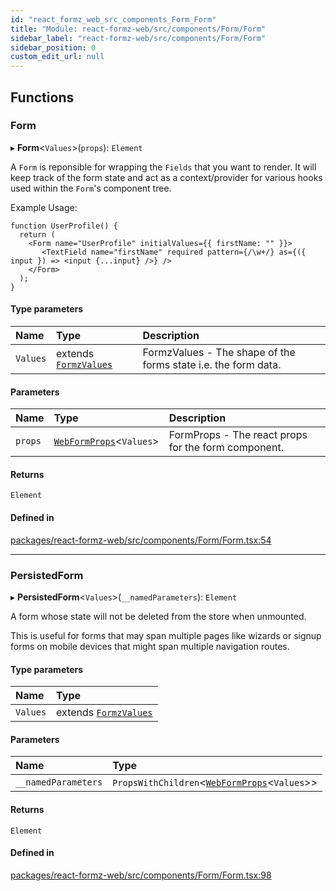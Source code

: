 ```yaml
---
id: "react_formz_web_src_components_Form_Form"
title: "Module: react-formz-web/src/components/Form/Form"
sidebar_label: "react-formz-web/src/components/Form/Form"
sidebar_position: 0
custom_edit_url: null
---
```


## Functions

### Form

▸ **Form**<`Values`\>(`props`): `Element`

A `Form` is reponsible for wrapping the `Fields` that you want to render. It will keep track
of the form state and act as a context/provider for various hooks used within the `Form`'s
component tree.

Example Usage:

```tsx
function UserProfile() {
  return (
    <Form name="UserProfile" initialValues={{ firstName: "" }}>
       <TextField name="firstName" required pattern={/\w+/} as={({ input }) => <input {...input} />} />
    </Form>
  );
}
```

#### Type parameters

| Name | Type | Description |
| :------ | :------ | :------ |
| `Values` | extends [`FormzValues`](react_formz_src_types_form.md#formzvalues) | FormzValues - The shape of the forms state i.e. the form data. |

#### Parameters

| Name | Type | Description |
| :------ | :------ | :------ |
| `props` | [`WebFormProps`](../interfaces/react_formz_web_src_components_Form_Form_types.WebFormProps.md)<`Values`\> | FormProps - The react props for the form component. |

#### Returns

`Element`

#### Defined in

[packages/react-formz-web/src/components/Form/Form.tsx:54](https://github.com/ZerryStack/react-formz/blob/main/packages/react-formz-web/src/components/Form/Form.tsx#L54)

___

### PersistedForm

▸ **PersistedForm**<`Values`\>(`__namedParameters`): `Element`

A form whose state will not be deleted from the store when unmounted.

This is useful for forms that may span multiple pages like wizards
or signup forms on mobile devices that might span multiple navigation routes.

#### Type parameters

| Name | Type |
| :------ | :------ |
| `Values` | extends [`FormzValues`](react_formz_src_types_form.md#formzvalues) |

#### Parameters

| Name | Type |
| :------ | :------ |
| `__namedParameters` | `PropsWithChildren`<[`WebFormProps`](../interfaces/react_formz_web_src_components_Form_Form_types.WebFormProps.md)<`Values`\>\> |

#### Returns

`Element`

#### Defined in

[packages/react-formz-web/src/components/Form/Form.tsx:98](https://github.com/ZerryStack/react-formz/blob/main/packages/react-formz-web/src/components/Form/Form.tsx#L98)
